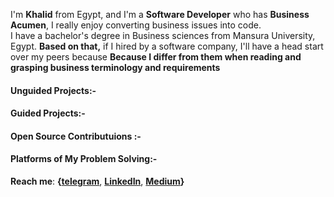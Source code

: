 I'm **Khalid** from Egypt, and I'm a **Software Developer** who has **Business Acumen**, I really enjoy converting business issues into code. <br>I have a bachelor's degree in Business sciences from Mansura University, Egypt. **Based on that,** if I hired by a software company, I'll have a head start over my peers because **Because I differ from them when reading and grasping business terminology and requirements**


#### Unguided Projects:-                               

#### Guided Projects:-

#### Open Source Contributuions :-







#### Platforms of My Problem Solving:-

**Reach me**:
**{[telegram](https://t.me/Khouailid)**,   **[LinkedIn](https://linkedin.com/in/khaldmaher)**,  **[Medium](https://medium.com/@khaldmaher)}**



